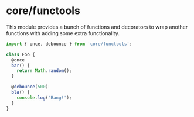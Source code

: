 # core/functools

This module provides a bunch of functions and decorators to wrap another functions with adding some extra functionality.

```js
import { once, debounce } from 'core/functools';

class Foo {
  @once
  bar() {
    return Math.random();
  }

  @debounce(500)
  bla() {
    console.log('Bang!');
  }
}
```
